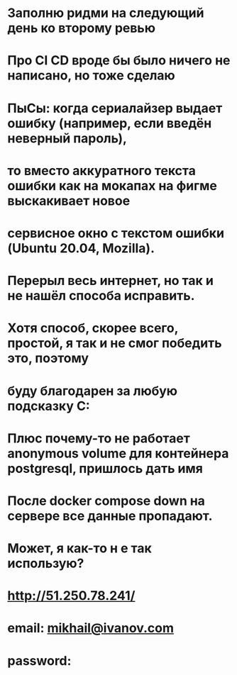 # Заполню ридми на следующий день ко второму ревью
# Про CI CD вроде бы было ничего не написано, но тоже сделаю

# ПыСы: когда сериалайзер выдает ошибку (например, если введён неверный пароль),
# то вместо аккуратного текста ошибки как на мокапах на фигме выскакивает новое
# сервисное окно с текстом ошибки (Ubuntu 20.04, Mozilla). 
# Перерыл весь интернет, но так и не нашёл способа исправить.
# Хотя способ, скорее всего, простой, я так и не смог победить это, поэтому
# буду благодарен за любую подсказку С:

# Плюс почему-то не работает anonymous volume для контейнера postgresql, пришлось дать имя
# После docker compose down на сервере все данные пропадают.
# Может, я как-то н е так использую?

# http://51.250.78.241/
# email: mikhail@ivanov.com
# password: 
